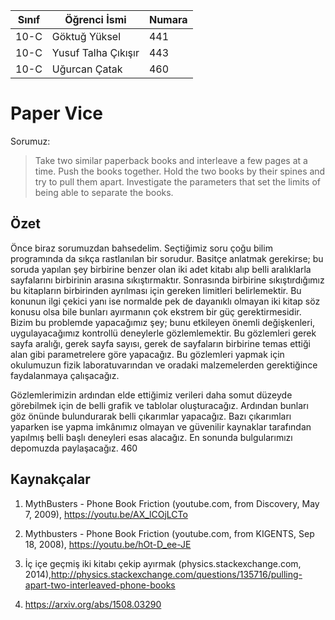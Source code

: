 Sınıf | Öğrenci İsmi | Numara
------|------------------|-----------
10-C  |Göktuğ Yüksel      |441
10-C  |Yusuf Talha Çıkışır|443
10-C  |Uğurcan Çatak      |460

# Paper Vice
Sorumuz:
>Take two similar paperback books and interleave a few pages at a time. Push the
books together. Hold the two books by their spines and try to pull them apart.
Investigate the parameters that set the limits of being able to separate the books.

## Özet
Önce biraz sorumuzdan bahsedelim. Seçtiğimiz soru çoğu bilim programında da sıkça rastlanılan bir sorudur. Basitçe anlatmak gerekirse; bu soruda yapılan şey birbirine benzer olan iki adet kitabı alıp belli aralıklarla sayfalarını birbirinin arasına sıkıştırmaktır. Sonrasında birbirine sıkıştırdığımız bu kitapların birbirinden ayrılması için gereken limitleri belirlemektir. Bu konunun ilgi çekici yanı ise normalde pek de dayanıklı olmayan iki kitap söz konusu olsa bile bunları ayırmanın çok ekstrem bir güç gerektirmesidir. Bizim bu problemde yapacağımız şey; bunu etkileyen önemli değişkenleri, uygulayacağımız kontrollü deneylerle gözlemlemektir. Bu gözlemleri gerek sayfa aralığı, gerek sayfa sayısı, gerek de sayfaların birbirine temas ettiği alan gibi parametrelere göre yapacağız. Bu gözlemleri yapmak için okulumuzun fizik laboratuvarından ve oradaki malzemelerden gerektiğince faydalanmaya çalışacağız.

Gözlemlerimizin ardından elde ettiğimiz verileri daha somut düzeyde görebilmek için de belli grafik ve tablolar oluşturacağız. Ardından bunları göz önünde bulundurarak belli çıkarımlar yapacağız. Bazı çıkarımları yaparken ise yapma imkânımız olmayan ve güvenilir kaynaklar tarafından yapılmış belli başlı deneyleri esas alacağız. En sonunda bulgularımızı depomuzda paylaşacağız. 
460

## Kaynakçalar

 1. MythBusters - Phone Book Friction (youtube.com, from Discovery, May 7, 2009), https://youtu.be/AX_lCOjLCTo

 2. Mythbusters - Phone Book Friction (youtube.com, from KIGENTS, Sep 18, 2008), https://youtu.be/hOt-D_ee-JE
 
 3. İç içe geçmiş iki kitabı çekip ayırmak (physics.stackexchange.com, 2014),http://physics.stackexchange.com/questions/135716/pulling-apart-two-interleaved-phone-books
 
 4. https://arxiv.org/abs/1508.03290
